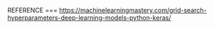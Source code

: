 REFERENCE === https://machinelearningmastery.com/grid-search-hyperparameters-deep-learning-models-python-keras/

